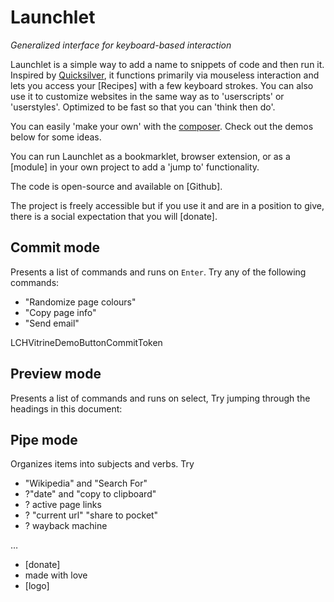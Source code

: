 # Launchlet
_Generalized interface for keyboard-based interaction_

Launchlet is a simple way to add a name to snippets of code and then run it. Inspired by [Quicksilver](https://qsapp.com), it functions primarily via mouseless interaction and lets you access your [Recipes] with a few keyboard strokes. You can also use it to customize websites in the same way as to 'userscripts' or 'userstyles'. Optimized to be fast so that you can 'think then do'.

You can easily 'make your own' with the [composer](LCHVitrineTokenComposeURL). Check out the demos below for some ideas.

You can run Launchlet as a bookmarklet, browser extension, or as a [module] in your own project to add a 'jump to' functionality.

The code is open-source and available on [Github].

The project is freely accessible but if you use it and are in a position to give, there is a social expectation that you will [donate].

## Commit mode

Presents a list of commands and runs on `Enter`. Try any of the following commands:
- "Randomize page colours"
- "Copy page info"
- "Send email"

LCHVitrineDemoButtonCommitToken

## Preview mode

Presents a list of commands and runs on select, Try jumping through the headings in this document:

## Pipe mode

Organizes items into subjects and verbs. Try
- "Wikipedia" and "Search For"
- ?"date" and "copy to clipboard"
- ? active page links
- ? "current url" "share to pocket"
- ? wayback machine

…
- [donate]
- made with love
- [logo]